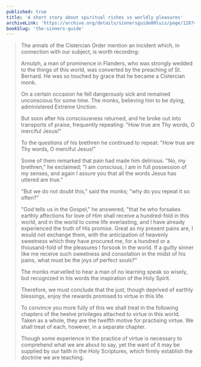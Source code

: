 ```yaml
---
published: true
title: 'A short story about spiritual riches vs worldly pleasures'
archiveLink: 'https://archive.org/details/sinnersguide00luis/page/128?view=theater'
bookSlug: 'the-sinners-guide'
---
```


> The annals of the Cistercian Order mention an incident which, in connection with our subject, is worth recording:
> 
> Arnulph, a man of prominence in Flanders, who was strongly wedded to the things of this world, was converted by the preaching of St. Bernard. He was so touched by grace that he became a Cistercian monk.
> 
> On a certain occasion he fell dangerously sick and remained unconscious for some time. The monks, believing him to be dying, administered Extreme Unction.
> 
> But soon after his consciousness returned, and he broke out into transports of praise, frequently repeating: "How true are Thy words, O merciful Jesus!"
> 
> To the questions of his brethren he continued to repeat: "How true are Thy words, O merciful Jesus!"
> 
> Some of them remarked that pain had made him delirious. "No, my brethren," he exclaimed; "I am conscious, I am in full possession of my senses, and again I assure you that all the words Jesus has uttered are true."
> 
> "But we do not doubt this," said the monks; "why do you repeat it so often?"
> 
> "God tells us in the Gospel," he answered, "that he who forsakes earthly affections for love of Him shall receive a hundred-fold in this world, and in the world to come life everlasting, and I have already experienced the truth of His promise. Great as my present pains are, I would not exchange them, with the anticipation of heavenly sweetness which they have procured me, for a hundred or a thousand-fold of the pleasures I forsook in the world. If a guilty sinner like me receive such sweetness and consolation in the midst of his pains, what must be the joys of perfect souls?"
> 
> The monks marvelled to hear a man of no learning speak so wisely, but recognized in his words the inspiration of the Holy Spirit.
> 
> Therefore, we must conclude that the just, though deprived of earthly blessings, enjoy the rewards promised to virtue in this life.
> 
> To convince you more fully of this we shall treat in the following chapters of the twelve privileges attached to virtue in this world. Taken as a whole, they are the twelfth motive for practising virtue. We shall treat of each, however, in a separate chapter.
> 
> Though some experience in the practice of virtue is necessary to comprehend what we are about to say, yet the want of it may be supplied by our faith in the Holy Scriptures, which firmly establish the doctrine we are teaching.